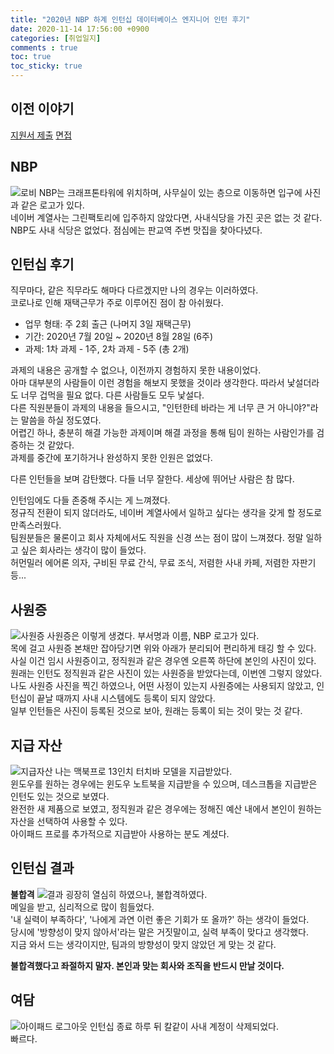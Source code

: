 ```yaml
---
title: "2020년 NBP 하계 인턴십 데이터베이스 엔지니어 인턴 후기"
date: 2020-11-14 17:56:00 +0900
categories: [취업일지]
comments : true
toc: true
toc_sticky: true
---
```


## 이전 이야기
[지원서 제출](https://haansole.github.io/취업일지/nbp-1/)
[면접](https://haansole.github.io/취업일지/nbp-2/)

## NBP
![로비](https://haansole.github.io/images/nbp/nbp_로비.jpg/)
NBP는 크래프톤타워에 위치하며, 사무실이 있는 층으로 이동하면 입구에 사진과 같은 로고가 있다.<br>
네이버 계열사는 그린팩토리에 입주하지 않았다면, 사내식당을 가진 곳은 없는 것 같다.<br>
NBP도 사내 식당은 없었다. 점심에는 판교역 주변 맛집을 찾아다녔다.

## 인턴십 후기
직무마다, 같은 직무라도 해마다 다르겠지만 나의 경우는 이러하였다.<br>
코로나로 인해 재택근무가 주로 이루어진 점이 참 아쉬웠다.
* 업무 형태: 주 2회 출근 (나머지 3일 재택근무)
* 기간: 2020년 7월 20일 ~ 2020년 8월 28일 (6주)
* 과제: 1차 과제 - 1주, 2차 과제 - 5주 (총 2개)

과제의 내용은 공개할 수 없으나, 이전까지 경험하지 못한 내용이었다.<br>
아마 대부분의 사람들이 이런 경험을 해보지 못했을 것이라 생각한다. 따라서 낯설더라도 너무 겁먹을 필요 없다. 다른 사람들도 모두 낯설다.<br>
다른 직원분들이 과제의 내용을 들으시고, "인턴한테 바라는 게 너무 큰 거 아니야?"라는 말씀을 하실 정도였다.<br>
어렵긴 하나, 충분히 해결 가능한 과제이며 해결 과정을 통해 팀이 원하는 사람인가를 검증하는 것 같았다.<br>
과제를 중간에 포기하거나 완성하지 못한 인원은 없었다.

다른 인턴들을 보며 감탄했다. 다들 너무 잘한다. 세상에 뛰어난 사람은 참 많다.

인턴임에도 다들 존중해 주시는 게 느껴졌다.<br>
정규직 전환이 되지 않더라도, 네이버 계열사에서 일하고 싶다는 생각을 갖게 할 정도로 만족스러웠다.<br>
팀원분들은 물론이고 회사 자체에서도 직원을 신경 쓰는 점이 많이 느껴졌다. 정말 일하고 싶은 회사라는 생각이 많이 들었다.<br>
허먼밀러 에어론 의자, 구비된 무료 간식, 무료 조식, 저렴한 사내 카페, 저렴한 자판기 등...

## 사원증
![사원증](https://haansole.github.io/images/nbp/사원증.jpg/)
사원증은 이렇게 생겼다. 부서명과 이름, NBP 로고가 있다.<br>
목에 걸고 사원증 본채만 잡아당기면 위와 아래가 분리되어 편리하게 태깅 할 수 있다.<br>
사실 이건 임시 사원증이고, 정직원과 같은 경우엔 오른쪽 하단에 본인의 사진이 있다.<br>
원래는 인턴도 정직원과 같은 사진이 있는 사원증을 받았다는데, 이번엔 그렇지 않았다.<br>
나도 사원증 사진을 찍긴 하였으나, 어떤 사정이 있는지 사원증에는 사용되지 않았고, 인턴십이 끝날 때까지 사내 시스템에도 등록이 되지 않았다.<br>
일부 인턴들은 사진이 등록된 것으로 보아, 원래는 등록이 되는 것이 맞는 것 같다.<br>

## 지급 자산
![지급자산](https://haansole.github.io/images/nbp/지급자산.jpg/)
나는 맥북프로 13인치 터치바 모델을 지급받았다.<br>
윈도우를 원하는 경우에는 윈도우 노트북을 지급받을 수 있으며, 데스크톱을 지급받은 인턴도 있는 것으로 보였다.<br>
완전한 새 제품으로 보였고, 정직원과 같은 경우에는 정해진 예산 내에서 본인이 원하는 자산을 선택하여 사용할 수 있다.<br>
아이패드 프로를 추가적으로 지급받아 사용하는 분도 계셨다.

## 인턴십 결과
**불합격**
![결과](https://haansole.github.io/images/nbp/인턴십결과.jpg/)
굉장히 열심히 하였으나, 불합격하였다.<br>
메일을 받고, 심리적으로 많이 힘들었다.<br>
'내 실력이 부족하다', '나에게 과연 이런 좋은 기회가 또 올까?' 하는 생각이 들었다.<br>
당시에 '방향성이 맞지 않아서'라는 말은 거짓말이고, 실력 부족이 맞다고 생각했다.<br>
지금 와서 드는 생각이지만, 팀과의 방향성이 맞지 않았던 게 맞는 것 같다.

**불합격했다고 좌절하지 말자. 본인과 맞는 회사와 조직을 반드시 만날 것이다.**<br>

## 여담
![아이패드 로그아웃](https://haansole.github.io/images/nbp/아이패드_캡쳐.jpg/)
인턴십 종료 하루 뒤 칼같이 사내 계정이 삭제되었다.<br>
빠르다.